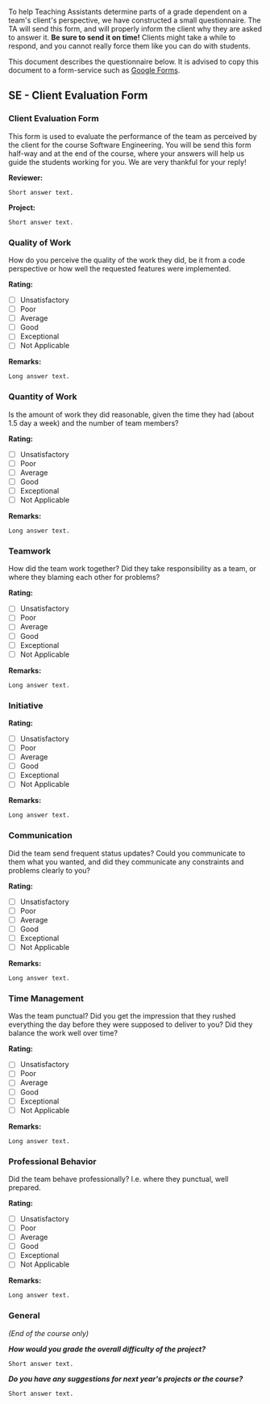 To help Teaching Assistants determine parts of a grade dependent on a team's client's perspective,
we have constructed a small questionnaire. The TA will send this form, and will properly inform the client why they are asked to answer it.
**Be sure to send it on time!** Clients might take a while to respond, and you cannot really
force them like you can do with students.

This document describes the questionnaire below. It is advised to copy this document
to a form-service such as [Google Forms](https://www.google.com/forms/about/).

## SE - Client Evaluation Form
### Client Evaluation Form
This form is used to evaluate the performance of the team as perceived by the client for the course Software Engineering. You will be send
this form half-way and at the end of the course, where your answers will help us guide the students working for you.
We are very thankful for your reply!

**Reviewer:**
 ```
 Short answer text.
 ```

**Project:**
 ```
 Short answer text.
 ```

### Quality of Work
How do you perceive the quality of the work they did, be it from a code perspective or how well the requested features were implemented.

**Rating:**
- [ ] Unsatisfactory
- [ ] Poor
- [ ] Average
- [ ] Good
- [ ] Exceptional
- [ ] Not Applicable

**Remarks:**
 ```
 Long answer text.
 ```

### Quantity of Work
Is the amount of work they did reasonable, given the time they had (about 1.5 day  a week) and the number of team members?

**Rating:**
- [ ] Unsatisfactory
- [ ] Poor
- [ ] Average
- [ ] Good
- [ ] Exceptional
- [ ] Not Applicable

**Remarks:**
 ```
 Long answer text.
 ```

### Teamwork
How did the team work together? Did they take responsibility as a team, or where they blaming each other for problems?

**Rating:**
- [ ] Unsatisfactory
- [ ] Poor
- [ ] Average
- [ ] Good
- [ ] Exceptional
- [ ] Not Applicable

**Remarks:**
 ```
 Long answer text.
 ```

### Initiative

**Rating:**
- [ ] Unsatisfactory
- [ ] Poor
- [ ] Average
- [ ] Good
- [ ] Exceptional
- [ ] Not Applicable

**Remarks:**
 ```
 Long answer text.
 ```

### Communication
Did the team send frequent status updates? Could you communicate to them what you wanted, and did they communicate any constraints and problems clearly to you?

**Rating:**
- [ ] Unsatisfactory
- [ ] Poor
- [ ] Average
- [ ] Good
- [ ] Exceptional
- [ ] Not Applicable

**Remarks:**
 ```
 Long answer text.
 ```

### Time Management
Was the team punctual? Did you get the impression that they rushed everything the day before they were supposed to deliver to you? Did they balance the work well over time?

**Rating:**
- [ ] Unsatisfactory
- [ ] Poor
- [ ] Average
- [ ] Good
- [ ] Exceptional
- [ ] Not Applicable

**Remarks:**
 ```
 Long answer text.
 ```

### Professional Behavior
 Did the team behave professionally? I.e. where they punctual, well prepared.

 **Rating:**
- [ ] Unsatisfactory
- [ ] Poor
- [ ] Average
- [ ] Good
- [ ] Exceptional
- [ ] Not Applicable

 **Remarks:** 
 ```
 Long answer text.
 ```

### General
_(End of the course only)_

***How would you grade the overall difficulty of the project?***
 ```
 Short answer text.
 ```

***Do you have any suggestions for next year's projects or the course?***
 ```
 Short answer text.
 ```
